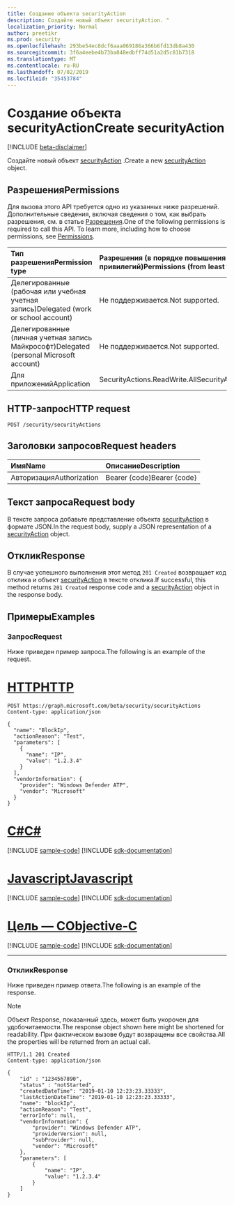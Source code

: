 ```yaml
---
title: Создание объекта securityAction
description: Создайте новый объект securityAction. "
localization_priority: Normal
author: preetikr
ms.prod: security
ms.openlocfilehash: 293be54ec8dcf6aaa069186a366b6fd13db8a430
ms.sourcegitcommit: 3f6a4eebe4b73ba848edbff74d51a2d5c81b7318
ms.translationtype: MT
ms.contentlocale: ru-RU
ms.lasthandoff: 07/02/2019
ms.locfileid: "35453784"
---
```

# <a name="create-securityaction"></a><span data-ttu-id="3ce5b-103">Создание объекта securityAction</span><span class="sxs-lookup"><span data-stu-id="3ce5b-103">Create securityAction</span></span>

[!INCLUDE [beta-disclaimer](../../includes/beta-disclaimer.md)]

<span data-ttu-id="3ce5b-104">Создайте новый объект [securityAction](../resources/securityaction.md) .</span><span class="sxs-lookup"><span data-stu-id="3ce5b-104">Create a new [securityAction](../resources/securityaction.md) object.</span></span>

## <a name="permissions"></a><span data-ttu-id="3ce5b-105">Разрешения</span><span class="sxs-lookup"><span data-stu-id="3ce5b-105">Permissions</span></span>

<span data-ttu-id="3ce5b-p101">Для вызова этого API требуется одно из указанных ниже разрешений. Дополнительные сведения, включая сведения о том, как выбрать разрешения, см. в статье [Разрешения](/graph/permissions-reference).</span><span class="sxs-lookup"><span data-stu-id="3ce5b-p101">One of the following permissions is required to call this API. To learn more, including how to choose permissions, see [Permissions](/graph/permissions-reference).</span></span>

| <span data-ttu-id="3ce5b-108">Тип разрешения</span><span class="sxs-lookup"><span data-stu-id="3ce5b-108">Permission type</span></span>                        | <span data-ttu-id="3ce5b-109">Разрешения (в порядке повышения привилегий)</span><span class="sxs-lookup"><span data-stu-id="3ce5b-109">Permissions (from least to most privileged)</span></span> |
|:---------------------------------------|:--------------------------------------------|
| <span data-ttu-id="3ce5b-110">Делегированные (рабочая или учебная учетная запись)</span><span class="sxs-lookup"><span data-stu-id="3ce5b-110">Delegated (work or school account)</span></span>     | <span data-ttu-id="3ce5b-111">Не поддерживается.</span><span class="sxs-lookup"><span data-stu-id="3ce5b-111">Not supported.</span></span> |
| <span data-ttu-id="3ce5b-112">Делегированные (личная учетная запись Майкрософт)</span><span class="sxs-lookup"><span data-stu-id="3ce5b-112">Delegated (personal Microsoft account)</span></span> | <span data-ttu-id="3ce5b-113">Не поддерживается.</span><span class="sxs-lookup"><span data-stu-id="3ce5b-113">Not supported.</span></span> |
| <span data-ttu-id="3ce5b-114">Для приложений</span><span class="sxs-lookup"><span data-stu-id="3ce5b-114">Application</span></span>                            | <span data-ttu-id="3ce5b-115">SecurityActions.ReadWrite.All</span><span class="sxs-lookup"><span data-stu-id="3ce5b-115">SecurityActions.ReadWrite.All</span></span> |

## <a name="http-request"></a><span data-ttu-id="3ce5b-116">HTTP-запрос</span><span class="sxs-lookup"><span data-stu-id="3ce5b-116">HTTP request</span></span>

<!-- { "blockType": "ignored" } -->

```http
POST /security/securityActions
```

## <a name="request-headers"></a><span data-ttu-id="3ce5b-117">Заголовки запросов</span><span class="sxs-lookup"><span data-stu-id="3ce5b-117">Request headers</span></span>

| <span data-ttu-id="3ce5b-118">Имя</span><span class="sxs-lookup"><span data-stu-id="3ce5b-118">Name</span></span>          | <span data-ttu-id="3ce5b-119">Описание</span><span class="sxs-lookup"><span data-stu-id="3ce5b-119">Description</span></span>   |
|:--------------|:--------------|
| <span data-ttu-id="3ce5b-120">Авторизация</span><span class="sxs-lookup"><span data-stu-id="3ce5b-120">Authorization</span></span> | <span data-ttu-id="3ce5b-121">Bearer {code}</span><span class="sxs-lookup"><span data-stu-id="3ce5b-121">Bearer {code}</span></span> |

## <a name="request-body"></a><span data-ttu-id="3ce5b-122">Текст запроса</span><span class="sxs-lookup"><span data-stu-id="3ce5b-122">Request body</span></span>

<span data-ttu-id="3ce5b-123">В тексте запроса добавьте представление объекта [securityAction](../resources/securityaction.md) в формате JSON.</span><span class="sxs-lookup"><span data-stu-id="3ce5b-123">In the request body, supply a JSON representation of a [securityAction](../resources/securityaction.md) object.</span></span>

## <a name="response"></a><span data-ttu-id="3ce5b-124">Отклик</span><span class="sxs-lookup"><span data-stu-id="3ce5b-124">Response</span></span>

<span data-ttu-id="3ce5b-125">В случае успешного выполнения этот метод `201 Created` возвращает код отклика и объект [securityAction](../resources/securityaction.md) в тексте отклика.</span><span class="sxs-lookup"><span data-stu-id="3ce5b-125">If successful, this method returns `201 Created` response code and a [securityAction](../resources/securityaction.md) object in the response body.</span></span>

## <a name="examples"></a><span data-ttu-id="3ce5b-126">Примеры</span><span class="sxs-lookup"><span data-stu-id="3ce5b-126">Examples</span></span>

### <a name="request"></a><span data-ttu-id="3ce5b-127">Запрос</span><span class="sxs-lookup"><span data-stu-id="3ce5b-127">Request</span></span>

<span data-ttu-id="3ce5b-128">Ниже приведен пример запроса.</span><span class="sxs-lookup"><span data-stu-id="3ce5b-128">The following is an example of the request.</span></span>

# <a name="httptabhttp"></a>[<span data-ttu-id="3ce5b-129">HTTP</span><span class="sxs-lookup"><span data-stu-id="3ce5b-129">HTTP</span></span>](#tab/http)
<!-- {
  "blockType": "request",
  "name": "create_securityaction_from_security"
}-->

```http
POST https://graph.microsoft.com/beta/security/securityActions
Content-type: application/json

{
  "name": "BlockIp",
  "actionReason": "Test",
  "parameters": [
    {
      "name": "IP",
      "value": "1.2.3.4"
    }
  ],
  "vendorInformation": {
    "provider": "Windows Defender ATP",
    "vendor": "Microsoft"
  }
}
```
# <a name="ctabcsharp"></a>[<span data-ttu-id="3ce5b-130">C#</span><span class="sxs-lookup"><span data-stu-id="3ce5b-130">C#</span></span>](#tab/csharp)
[!INCLUDE [sample-code](../includes/snippets/csharp/create-securityaction-from-security-csharp-snippets.md)]
[!INCLUDE [sdk-documentation](../includes/snippets/snippets-sdk-documentation-link.md)]

# <a name="javascripttabjavascript"></a>[<span data-ttu-id="3ce5b-131">Javascript</span><span class="sxs-lookup"><span data-stu-id="3ce5b-131">Javascript</span></span>](#tab/javascript)
[!INCLUDE [sample-code](../includes/snippets/javascript/create-securityaction-from-security-javascript-snippets.md)]
[!INCLUDE [sdk-documentation](../includes/snippets/snippets-sdk-documentation-link.md)]

# <a name="objective-ctabobjc"></a>[<span data-ttu-id="3ce5b-132">Цель — C</span><span class="sxs-lookup"><span data-stu-id="3ce5b-132">Objective-C</span></span>](#tab/objc)
[!INCLUDE [sample-code](../includes/snippets/objc/create-securityaction-from-security-objc-snippets.md)]
[!INCLUDE [sdk-documentation](../includes/snippets/snippets-sdk-documentation-link.md)]

---


### <a name="response"></a><span data-ttu-id="3ce5b-133">Отклик</span><span class="sxs-lookup"><span data-stu-id="3ce5b-133">Response</span></span>

<span data-ttu-id="3ce5b-134">Ниже приведен пример ответа.</span><span class="sxs-lookup"><span data-stu-id="3ce5b-134">The following is an example of the response.</span></span>

> [!NOTE]
> <span data-ttu-id="3ce5b-135">Объект Response, показанный здесь, может быть укорочен для удобочитаемости.</span><span class="sxs-lookup"><span data-stu-id="3ce5b-135">The response object shown here might be shortened for readability.</span></span> <span data-ttu-id="3ce5b-136">При фактическом вызове будут возвращены все свойства.</span><span class="sxs-lookup"><span data-stu-id="3ce5b-136">All the properties will be returned from an actual call.</span></span>

<!-- {
  "blockType": "response",
  "truncated": true,
  "@odata.type": "microsoft.graph.securityAction"
} -->

```http
HTTP/1.1 201 Created
Content-type: application/json

{
    "id" : "1234567890",
    "status" : "notStarted",
    "createdDateTime": "2019-01-10 12:23:23.33333",
    "lastActionDateTime": "2019-01-10 12:23:23.33333",
    "name": "blockIp",
    "actionReason": "Test",
    "errorInfo": null,
    "vendorInformation": {
        "provider": "Windows Defender ATP",
        "providerVersion": null,
        "subProvider": null,
        "vendor": "Microsoft"
    },
    "parameters": [
        {
            "name": "IP",
            "value": "1.2.3.4"
        }
    ]
}
```

<!-- uuid: 16cd6b66-4b1a-43a1-adaf-3a886856ed98
2019-02-04 14:57:30 UTC -->
<!-- {
  "type": "#page.annotation",
  "description": "Create securityAction",
  "keywords": "",
  "section": "documentation",
  "tocPath": "",
  "suppressions": [
  ]
}-->
